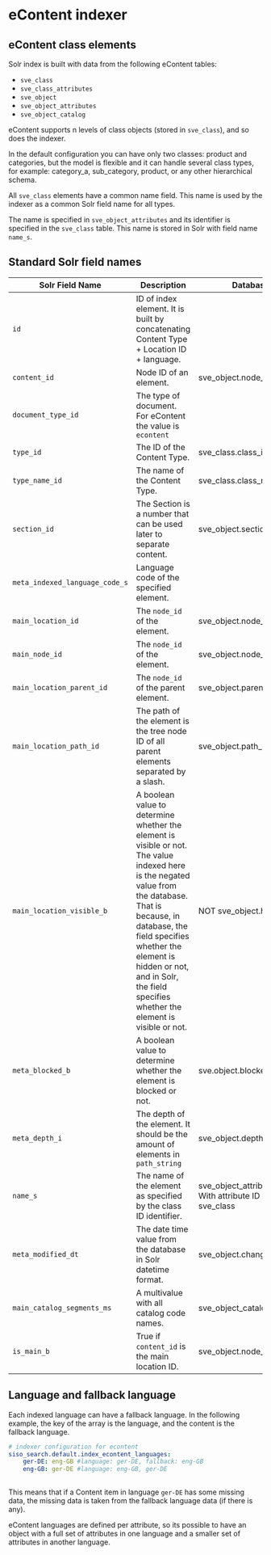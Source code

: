 # eContent indexer

## eContent class elements

Solr index is built with data from the following eContent tables:

- `sve_class`
- `sve_class_attributes`
- `sve_object`
- `sve_object_attributes`
- `sve_object_catalog`

eContent supports n levels of class objects (stored in `sve_class`), and so does the indexer.

In the default configuration you can have only two classes: product and categories,
but the model is flexible and it can handle several class types,
for example: category_a, sub_category, product, or any other hierarchical schema.

All `sve_class` elements have a common name field. This name is used by the indexer as a common Solr field name for all types.

The name is specified in `sve_object_attributes` and its identifier is specified in the `sve_class` table.
This name is stored in Solr with field name `name_s`.

## Standard Solr field names

|Solr Field Name|Description|Database Field|Example|
|--- |--- |--- |--- |
|`id`|ID of index element. It is built by concatenating Content Type + Location ID + language.||`econtent11gerde`|
|`content_id`|Node ID of an element.|sve_object.node_id|`11`|
|`document_type_id`|The type of document. For eContent the value is `econtent`||`econtent`|
|`type_id`|The ID of the Content Type.|sve_class.class_id|`1`|
|`type_name_id`|The name of the Content Type.|sve_class.class_name|`product_group`|
|`section_id`|The Section is a number that can be used later to separate content.|sve_object.section_id|`1`|
|`meta_indexed_language_code_s`|Language code of the specified element.||`ger-DE`|
|`main_location_id`|The `node_id` of the element.|sve_object.node_id|`11`|
|`main_node_id`|The `node_id` of the element.|sve_object.node_id|`11`|
|`main_location_parent_id`|The `node_id` of the parent element.|sve_object.parent_id|`2`|
|`main_location_path_id`|The path of the element is the tree node ID of all parent elements separated by a slash.|sve_object.path_string|`/2/11/`|
|`main_location_visible_b`|A boolean value to determine whether the element is visible or not. The value indexed here is the negated value from the database. That is because, in database, the field specifies whether the element is hidden or not, and in Solr, the field specifies whether the element is visible or not.|NOT sve_object.hidden|`true`|
|`meta_blocked_b`|A boolean value to determine whether the element is blocked or not.|sve.object.blocked|`false`|
|`meta_depth_i`|The depth of the element. It should be the amount of elements in `path_string`|sve_object.depth|`2`|
|`name_s`|The name of the element as specified by the class ID identifier.|sve_object_attributes.data_text</br>With attribute ID determined in sve_class|`DMT`|
|`meta_modified_dt`|The date time value from the database in Solr datetime format.|sve_object.change_date|`2016-06-21T08:52:40Z`|
|`main_catalog_segments_ms`|A multivalue with all catalog code names.|sve_object_catalog.catalog_code|`ALL`, `NORMAL`|
|`is_main_b`|True if `content_id` is the main location ID.|sve_object.node_id|`true`|

## Language and fallback language

Each indexed language can have a fallback language.
In the following example, the key of the array is the language, and the content is the fallback language.

``` yaml
# indexer configuration for econtent
siso_search.default.index_econtent_languages:
    ger-DE: eng-GB #language: ger-DE, fallback: eng-GB
    eng-GB: ger-DE #language: eng-GB, ger-DE
 
```

This means that if a Content item in language `ger-DE` has some missing data,
the missing data is taken from the fallback language data (if there is any).

eContent languages are defined per attribute, so its possible to have an object with a full set of attributes in one language
and a smaller set of attributes in another language.

